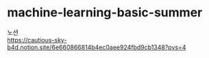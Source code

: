 # machine-learning-basic-summer

노션  
https://cautious-sky-b4d.notion.site/6e660866814b4ec0aee924fbd9cb1348?pvs=4
